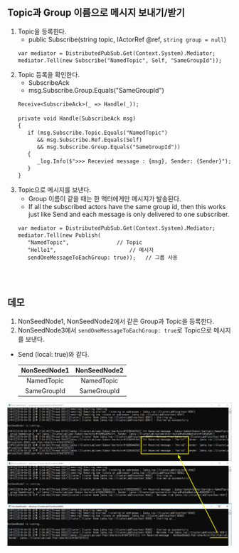 ## Topic과 Group 이름으로 메시지 보내기/받기
1. Topic을 등록한다.
   - public Subscribe(string topic, IActorRef @ref, `string group = null`)
   ```
   var mediator = DistributedPubSub.Get(Context.System).Mediator;
   mediator.Tell(new Subscribe("NamedTopic", Self, "SameGroupId"));
   ```
1. Topic 등록을 확인한다.
   - SubscribeAck
   - msg.Subscribe.Group.Equals("SameGroupId")
   ```
   Receive<SubscribeAck>(_ => Handle(_));
   
   private void Handle(SubscribeAck msg)
   {
      if (msg.Subscribe.Topic.Equals("NamedTopic")
   	     && msg.Subscribe.Ref.Equals(Self)
   	     && msg.Subscribe.Group.Equals("SameGroupId"))
      {
   	     _log.Info($">>> Recevied message : {msg}, Sender: {Sender}");
      }
   }
   ```
1. Topic으로 메시지를 보낸다.
   - Group 이름이 같을 때는 한 액터에게만 메시지가 발송된다.
   - If all the subscribed actors have the same group id, then this works just like Send and each message is only delivered to one subscriber.
   ```
   var mediator = DistributedPubSub.Get(Context.System).Mediator;
   mediator.Tell(new Publish(
      "NamedTopic",               // Topic
      "Hello1",                       // 메시지
      sendOneMessageToEachGroup: true));   // 그룹 사용
   ```

<br/>
<br/>

## 데모
1. NonSeedNode1, NonSeedNode2에서 같은 Group과 Topic을 등록한다.
2. NonSeedNode3에서 `sendOneMessageToEachGroup: true`로 Topic으로 메시지를 보낸다.
- Send (local: true)와 같다.

   | NonSeedNode1 | NonSeedNode2 |
   |:--:|:--:|
   | NamedTopic | NamedTopic |
   | SameGroupId | SameGroupId |

![](./Images/Demo.png)
